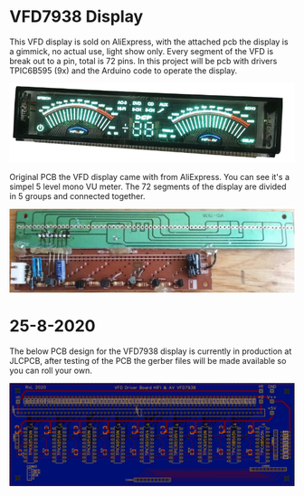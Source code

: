 # VFD7938 Display

This VFD display is sold on AliExpress, with the attached pcb the display is a gimmick, no actual use, light show only. Every segment of the VFD is break out to a pin, total is 72 pins. In this project will be pcb with drivers TPIC6B595 (9x) and the Arduino code to operate the display.

![alt text](https://github.com/rleusden/VFD7938/blob/master/VFD7938_1.png?raw=true)

Original PCB the VFD display came with from AliExpress. You can see it's a simpel 5 level mono VU meter. The 72 segments of the display are divided in 5 groups and connected together.

![alt text](https://github.com/rleusden/VFD7938/blob/master/VFD7938_Org_PCB.png?raw=true)

# 25-8-2020

The below PCB design for the VFD7938 display is currently in production at JLCPCB, after testing of the PCB the gerber files will be made available so you can roll your own.

![alt text](https://github.com/rleusden/VFD7938/blob/master/VFD7938_PCB.png?raw=true)
